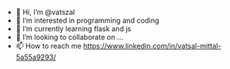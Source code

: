 - 👋 Hi, I’m @vatszal
- 👀 I’m interested in programming and coding
- 🌱 I’m currently learning flask and js
- 💞️ I’m looking to collaborate on ...
- 📫 How to reach me https://www.linkedin.com/in/vatsal-mittal-5a55a9293/

<!---
vatszal/vatszal is a ✨ special ✨ repository because its `README.md` (this file) appears on your GitHub profile.
You can click the Preview link to take a look at your changes.
--->
